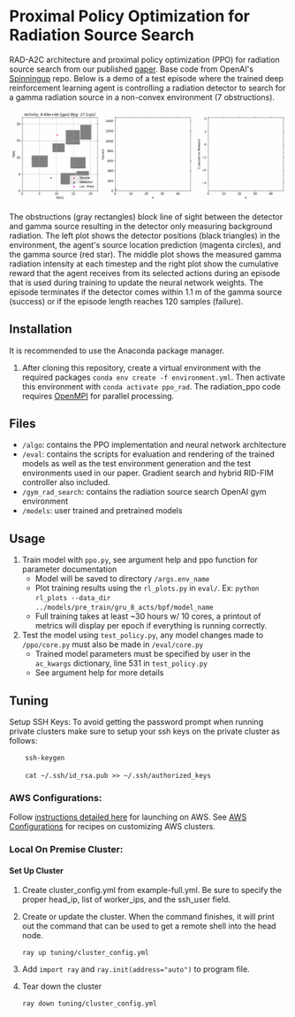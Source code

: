 # Proximal Policy Optimization for Radiation Source Search

RAD-A2C architecture and proximal policy optimization (PPO) for radiation source search from our published [paper](https://www.mdpi.com/2673-4362/2/4/29). Base code from OpenAI's [Spinningup](https://github.com/openai/spinningup) repo. Below is a demo of a test episode where the trained deep reinforcement learning agent is controlling a radiation detector to search for a gamma radiation source in a non-convex environment (7 obstructions).

![Radiation Source Search - Animated gif demo](demo/demo.gif)

The obstructions (gray rectangles) block line of sight between the detector and gamma source resulting in the detector only measuring background radiation. The left plot shows the detector positions (black triangles) in the environment, the agent's source location prediction (magenta circles), and the gamma source (red star). The middle plot shows the measured gamma radiation intensity at each timestep and the right plot show the cumulative reward that the agent receives from its selected actions during an episode that is used during training to update the neural network weights. The episode terminates if the detector comes within 1.1 m of the gamma source (success) or if the episode length reaches 120 samples (failure).

## Installation

It is recommended to use the Anaconda package manager.

1. After cloning this repository, create a virtual environment with the required packages `conda env create -f environment.yml`. Then activate this environment with `conda activate ppo_rad`. The radiation_ppo code requires [OpenMPI](https://www.open-mpi.org/software/ompi/v4.1/) for parallel processing.

## Files

- `/algo`: contains the PPO implementation and neural network architecture
- `/eval`: contains the scripts for evaluation and rendering of the trained models as well as the test environment generation and the test environments used in our paper. Gradient search and hybrid RID-FIM controller also included.
- `/gym_rad_search`: contains the radiation source search OpenAI gym environment
- `/models`: user trained and pretrained models

## Usage

1. Train model with `ppo.py`, see argument help and ppo function for parameter documentation
   - Model will be saved to directory `/args.env_name`
   - Plot training results using the `rl_plots.py` in `eval/`. Ex: `python rl_plots --data_dir ../models/pre_train/gru_8_acts/bpf/model_name`
   - Full training takes at least ~30 hours w/ 10 cores, a printout of metrics will display per epoch if everything is running correctly.
2. Test the model using `test_policy.py`, any model changes made to `/ppo/core.py` must also be made in `/eval/core.py`
   - Trained model parameters must be specified by user in the `ac_kwargs` dictionary, line 531 in `test_policy.py`
   - See argument help for more details

## Tuning

Setup SSH Keys: To avoid getting the password prompt when running private clusters make sure to setup your ssh keys on the private cluster as follows:

        ssh-keygen

        cat ~/.ssh/id_rsa.pub >> ~/.ssh/authorized_keys

### AWS Configurations:

Follow [instructions detailed here](https://docs.ray.io/en/latest/cluster/cloud.html#cluster-private-setup) for launching on AWS. See [AWS Configurations](https://docs.ray.io/en/latest/cluster/aws-tips.html#aws-cluster) for recipes on customizing AWS clusters.

### Local On Premise Cluster:

#### Set Up Cluster

1.  Create cluster_config.yml from example-full.yml. Be sure to specify the proper head_ip, list of worker_ips, and the ssh_user field.

2.  Create or update the cluster. When the command finishes, it will print out the command that can be used to get a remote shell into the head node.

        ray up tuning/cluster_config.yml

3.  Add `import ray` and `ray.init(address="auto")` to program file.

4.  Tear down the cluster

        ray down tuning/cluster_config.yml
